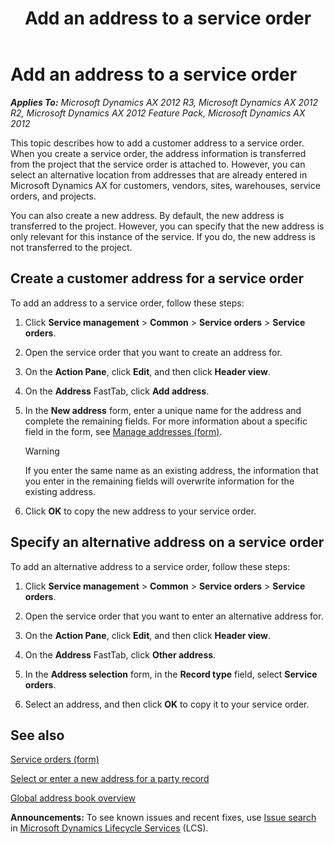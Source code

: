 ﻿---
title: Add an address to a service order
TOCTitle: Add an address to a service order
ms:assetid: 58bfa7d0-020b-45e8-8a5d-3a37d97ea462
ms:mtpsurl: https://technet.microsoft.com/en-us/library/Aa549071(v=AX.60)
ms:contentKeyID: 62629946
ms.date: 07/25/2014
mtps_version: v=AX.60
_tocRel: gg231005(v=ax.60)/toc.json
---

# Add an address to a service order 


_**Applies To:** Microsoft Dynamics AX 2012 R3, Microsoft Dynamics AX 2012 R2, Microsoft Dynamics AX 2012 Feature Pack, Microsoft Dynamics AX 2012_

This topic describes how to add a customer address to a service order. When you create a service order, the address information is transferred from the project that the service order is attached to. However, you can select an alternative location from addresses that are already entered in Microsoft Dynamics AX for customers, vendors, sites, warehouses, service orders, and projects.

You can also create a new address. By default, the new address is transferred to the project. However, you can specify that the new address is only relevant for this instance of the service. If you do, the new address is not transferred to the project.

## Create a customer address for a service order

To add an address to a service order, follow these steps:

1.  Click **Service management** \> **Common** \> **Service orders** \> **Service orders**.

2.  Open the service order that you want to create an address for.

3.  On the **Action Pane**, click **Edit**, and then click **Header view**.

4.  On the **Address** FastTab, click **Add address**.

5.  In the **New address** form, enter a unique name for the address and complete the remaining fields. For more information about a specific field in the form, see [Manage addresses (form)](https://technet.microsoft.com/en-us/library/hh370713\(v=ax.60\)).
    

    > [!WARNING]
    > <P>If you enter the same name as an existing address, the information that you enter in the remaining fields will overwrite information for the existing address.</P>



6.  Click **OK** to copy the new address to your service order.

## Specify an alternative address on a service order

To add an alternative address to a service order, follow these steps:

1.  Click **Service management** \> **Common** \> **Service orders** \> **Service orders**.

2.  Open the service order that you want to enter an alternative address for.

3.  On the **Action Pane**, click **Edit**, and then click **Header view**.

4.  On the **Address** FastTab, click **Other address**.

5.  In the **Address selection** form, in the **Record type** field, select **Service orders**.

6.  Select an address, and then click **OK** to copy it to your service order.

## See also

[Service orders (form)](https://technet.microsoft.com/en-us/library/aa554361\(v=ax.60\))

[Select or enter a new address for a party record](select-or-enter-a-new-address-for-a-party-record.md)

[Global address book overview](global-address-book-overview.md)

  
**Announcements:** To see known issues and recent fixes, use [Issue search](http://go.microsoft.com/fwlink/?linkid=389258) in [Microsoft Dynamics Lifecycle Services](http://go.microsoft.com/fwlink/?linkid=306505) (LCS).


